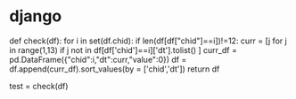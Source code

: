 # django

def check(df):
  for i in set(df.chid):
    if len(df[df["chid"]==i])!=12:
      curr = [j  for j in range(1,13) if j not in df[df['chid']==i]['dt'].tolist() ]
      curr_df = pd.DataFrame({"chid":i,"dt":curr,"value":0})
      df = df.append(curr_df).sort_values(by = ['chid','dt'])
  return df

test = check(df)
